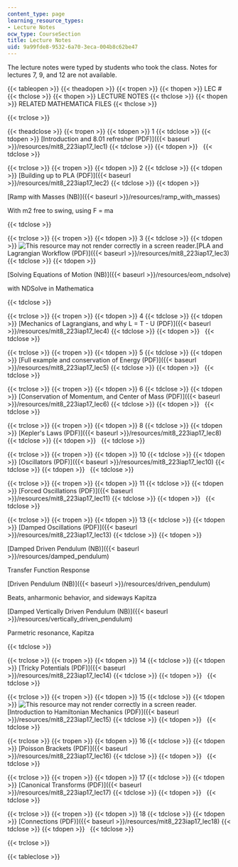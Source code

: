 ```yaml
---
content_type: page
learning_resource_types:
- Lecture Notes
ocw_type: CourseSection
title: Lecture Notes
uid: 9a99fde8-9532-6a70-3eca-004b8c62be47
---
```


The lecture notes were typed by students who took the class. Notes for lectures 7, 9, and 12 are not available.

{{< tableopen >}}
{{< theadopen >}}
{{< tropen >}}
{{< thopen >}}
LEC #
{{< thclose >}}
{{< thopen >}}
LECTURE NOTES
{{< thclose >}}
{{< thopen >}}
RELATED MATHEMATICA FILES
{{< thclose >}}

{{< trclose >}}

{{< theadclose >}}
{{< tropen >}}
{{< tdopen >}}
1
{{< tdclose >}}
{{< tdopen >}}
[Introduction and 8.01 refresher (PDF)]({{< baseurl >}}/resources/mit8_223iap17_lec1)
{{< tdclose >}}
{{< tdopen >}}
 
{{< tdclose >}}

{{< trclose >}}
{{< tropen >}}
{{< tdopen >}}
2
{{< tdclose >}}
{{< tdopen >}}
[Building up to PLA (PDF)]({{< baseurl >}}/resources/mit8_223iap17_lec2)
{{< tdclose >}}
{{< tdopen >}}


[Ramp with Masses (NB)]({{< baseurl >}}/resources/ramp_with_masses)

With m2 free to swing, using F = ma


{{< tdclose >}}

{{< trclose >}}
{{< tropen >}}
{{< tdopen >}}
3
{{< tdclose >}}
{{< tdopen >}}
![This resource may not render correctly in a screen reader.](/images/inacessible.gif)[PLA and Lagrangian Workflow (PDF)]({{< baseurl >}}/resources/mit8_223iap17_lec3)
{{< tdclose >}}
{{< tdopen >}}


[Solving Equations of Motion (NB)]({{< baseurl >}}/resources/eom_ndsolve)

with NDSolve in Mathematica


{{< tdclose >}}

{{< trclose >}}
{{< tropen >}}
{{< tdopen >}}
4
{{< tdclose >}}
{{< tdopen >}}
[Mechanics of Lagrangians, and why L = T - U (PDF)]({{< baseurl >}}/resources/mit8_223iap17_lec4)
{{< tdclose >}}
{{< tdopen >}}
 
{{< tdclose >}}

{{< trclose >}}
{{< tropen >}}
{{< tdopen >}}
5
{{< tdclose >}}
{{< tdopen >}}
[Full example and conservation of Energy (PDF)]({{< baseurl >}}/resources/mit8_223iap17_lec5)
{{< tdclose >}}
{{< tdopen >}}
 
{{< tdclose >}}

{{< trclose >}}
{{< tropen >}}
{{< tdopen >}}
6
{{< tdclose >}}
{{< tdopen >}}
[Conservation of Momentum, and Center of Mass (PDF)]({{< baseurl >}}/resources/mit8_223iap17_lec6)
{{< tdclose >}}
{{< tdopen >}}
 
{{< tdclose >}}

{{< trclose >}}
{{< tropen >}}
{{< tdopen >}}
8
{{< tdclose >}}
{{< tdopen >}}
[Kepler's Laws (PDF)]({{< baseurl >}}/resources/mit8_223iap17_lec8)
{{< tdclose >}}
{{< tdopen >}}
 
{{< tdclose >}}

{{< trclose >}}
{{< tropen >}}
{{< tdopen >}}
10
{{< tdclose >}}
{{< tdopen >}}
[Oscillators (PDF)]({{< baseurl >}}/resources/mit8_223iap17_lec10)
{{< tdclose >}}
{{< tdopen >}}
 
{{< tdclose >}}

{{< trclose >}}
{{< tropen >}}
{{< tdopen >}}
11
{{< tdclose >}}
{{< tdopen >}}
[Forced Oscillations (PDF)]({{< baseurl >}}/resources/mit8_223iap17_lec11)
{{< tdclose >}}
{{< tdopen >}}
 
{{< tdclose >}}

{{< trclose >}}
{{< tropen >}}
{{< tdopen >}}
13
{{< tdclose >}}
{{< tdopen >}}
[Damped Oscillations (PDF)]({{< baseurl >}}/resources/mit8_223iap17_lec13)
{{< tdclose >}}
{{< tdopen >}}


[Damped Driven Pendulum (NB)]({{< baseurl >}}/resources/damped_pendulum)

Transfer Function Response

[Driven Pendulum (NB)]({{< baseurl >}}/resources/driven_pendulum)

Beats, anharmonic behavior, and sideways Kapitza

[Damped Vertically Driven Pendulum (NB)]({{< baseurl >}}/resources/vertically_driven_pendulum)

Parmetric resonance, Kapitza


{{< tdclose >}}

{{< trclose >}}
{{< tropen >}}
{{< tdopen >}}
14
{{< tdclose >}}
{{< tdopen >}}
[Tricky Potentials (PDF)]({{< baseurl >}}/resources/mit8_223iap17_lec14)
{{< tdclose >}}
{{< tdopen >}}
 
{{< tdclose >}}

{{< trclose >}}
{{< tropen >}}
{{< tdopen >}}
15
{{< tdclose >}}
{{< tdopen >}}
![This resource may not render correctly in a screen reader.](/images/inacessible.gif)[Introduction to Hamiltonian Mechanics (PDF)]({{< baseurl >}}/resources/mit8_223iap17_lec15)
{{< tdclose >}}
{{< tdopen >}}
 
{{< tdclose >}}

{{< trclose >}}
{{< tropen >}}
{{< tdopen >}}
16
{{< tdclose >}}
{{< tdopen >}}
[Poisson Brackets (PDF)]({{< baseurl >}}/resources/mit8_223iap17_lec16)
{{< tdclose >}}
{{< tdopen >}}
 
{{< tdclose >}}

{{< trclose >}}
{{< tropen >}}
{{< tdopen >}}
17
{{< tdclose >}}
{{< tdopen >}}
[Canonical Transforms (PDF)]({{< baseurl >}}/resources/mit8_223iap17_lec17)
{{< tdclose >}}
{{< tdopen >}}
 
{{< tdclose >}}

{{< trclose >}}
{{< tropen >}}
{{< tdopen >}}
18
{{< tdclose >}}
{{< tdopen >}}
[Connections (PDF)]({{< baseurl >}}/resources/mit8_223iap17_lec18)
{{< tdclose >}}
{{< tdopen >}}
 
{{< tdclose >}}

{{< trclose >}}

{{< tableclose >}}